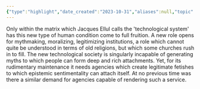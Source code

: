 ```yaml
---
{"type":"highlight","date_created":"2023-10-31","aliases":null,"topic":["[[ivan illich]]","[[myth]]","[[meaning]]"],"summary":null,"url":null,"layout":null,"banner":null,"dg-publish":true,"tags":["highlight"],"permalink":"/400-highlights/moderns-require-myth-making-institutions/","dgPassFrontmatter":true,"created":"2023-10-31T19:13:52.000-05:00","updated":"2023-10-31T19:13:52.000-05:00"}
---
```




Only within the matrix which Jacques Ellul calls the 'technological system' has this new type of human condition come to full fruition. A new role opens for mythmaking, moralizing, legitimizing institutions, a role which cannot quite be understood in terms of old religions, but which some churches rush in to fill. The new technological society is singularly incapable of generating myths to which people can form deep and rich attachments. Yet, for its rudimentary maintenance it needs agencies which create legitimate fetishes to which epistemic sentimentality can attach itself. At no previous time was there a similar demand for agencies capable of rendering such a service.